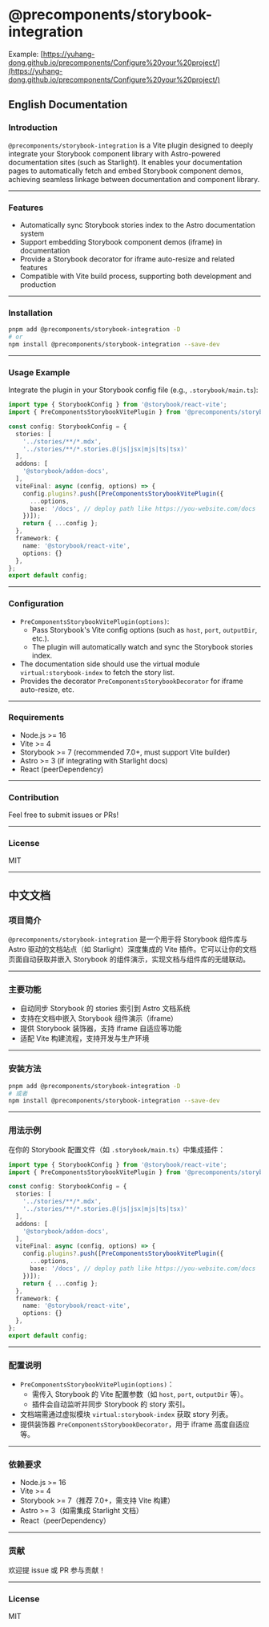 # @precomponents/storybook-integration
Example: [https://yuhang-dong.github.io/precomponents/Configure%20your%20project/](https://yuhang-dong.github.io/precomponents/Configure%20your%20project/)

## English Documentation

### Introduction

`@precomponents/storybook-integration` is a Vite plugin designed to deeply integrate your Storybook component library with Astro-powered documentation sites (such as Starlight). It enables your documentation pages to automatically fetch and embed Storybook component demos, achieving seamless linkage between documentation and component library.

---

### Features
- Automatically sync Storybook stories index to the Astro documentation system
- Support embedding Storybook component demos (iframe) in documentation
- Provide a Storybook decorator for iframe auto-resize and related features
- Compatible with Vite build process, supporting both development and production

---

### Installation

```bash
pnpm add @precomponents/storybook-integration -D
# or
npm install @precomponents/storybook-integration --save-dev
```

---

### Usage Example

Integrate the plugin in your Storybook config file (e.g., `.storybook/main.ts`):

```ts
import type { StorybookConfig } from '@storybook/react-vite';
import { PreComponentsStorybookVitePlugin } from '@precomponents/storybook-integration/plugin';

const config: StorybookConfig = {
  stories: [
    '../stories/**/*.mdx',
    '../stories/**/*.stories.@(js|jsx|mjs|ts|tsx)'
  ],
  addons: [
    '@storybook/addon-docs',
  ],
  viteFinal: async (config, options) => {
    config.plugins?.push([PreComponentsStorybookVitePlugin({
      ...options,
      base: '/docs', // deploy path like https://you-website.com/docs
    })]);
    return { ...config };
  },
  framework: {
    name: '@storybook/react-vite',
    options: {}
  },
};
export default config;
```

---

### Configuration
- `PreComponentsStorybookVitePlugin(options)`:
  - Pass Storybook's Vite config options (such as `host`, `port`, `outputDir`, etc.).
  - The plugin will automatically watch and sync the Storybook stories index.
- The documentation side should use the virtual module `virtual:storybook-index` to fetch the story list.
- Provides the decorator `PreComponentsStorybookDecorator` for iframe auto-resize, etc.

---

### Requirements
- Node.js >= 16
- Vite >= 4
- Storybook >= 7 (recommended 7.0+, must support Vite builder)
- Astro >= 3 (if integrating with Starlight docs)
- React (peerDependency)

---

### Contribution
Feel free to submit issues or PRs!

---

### License
MIT

---

## 中文文档

### 项目简介

`@precomponents/storybook-integration` 是一个用于将 Storybook 组件库与 Astro 驱动的文档站点（如 Starlight）深度集成的 Vite 插件。它可以让你的文档页面自动获取并嵌入 Storybook 的组件演示，实现文档与组件库的无缝联动。

---

### 主要功能
- 自动同步 Storybook 的 stories 索引到 Astro 文档系统
- 支持在文档中嵌入 Storybook 组件演示（iframe）
- 提供 Storybook 装饰器，支持 iframe 自适应等功能
- 适配 Vite 构建流程，支持开发与生产环境

---

### 安装方法

```bash
pnpm add @precomponents/storybook-integration -D
# 或者
npm install @precomponents/storybook-integration --save-dev
```

---

### 用法示例

在你的 Storybook 配置文件（如 `.storybook/main.ts`）中集成插件：

```ts
import type { StorybookConfig } from '@storybook/react-vite';
import { PreComponentsStorybookVitePlugin } from '@precomponents/storybook-integration/plugin';

const config: StorybookConfig = {
  stories: [
    '../stories/**/*.mdx',
    '../stories/**/*.stories.@(js|jsx|mjs|ts|tsx)'
  ],
  addons: [
    '@storybook/addon-docs',
  ],
  viteFinal: async (config, options) => {
    config.plugins?.push([PreComponentsStorybookVitePlugin({
      ...options,
      base: '/docs', // deploy path like https://you-website.com/docs
    })]);
    return { ...config };
  },
  framework: {
    name: '@storybook/react-vite',
    options: {}
  },
};
export default config;
```

---

### 配置说明
- `PreComponentsStorybookVitePlugin(options)`：
  - 需传入 Storybook 的 Vite 配置参数（如 `host`, `port`, `outputDir` 等）。
  - 插件会自动监听并同步 Storybook 的 story 索引。
- 文档端需通过虚拟模块 `virtual:storybook-index` 获取 story 列表。
- 提供装饰器 `PreComponentsStorybookDecorator`，用于 iframe 高度自适应等。

---

### 依赖要求
- Node.js >= 16
- Vite >= 4
- Storybook >= 7（推荐 7.0+，需支持 Vite 构建）
- Astro >= 3（如需集成 Starlight 文档）
- React（peerDependency）

---

### 贡献
欢迎提 issue 或 PR 参与贡献！

---

### License
MIT
